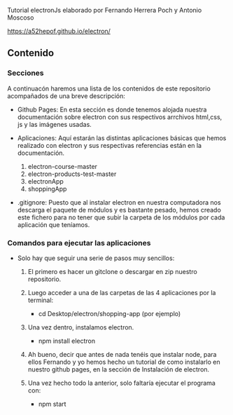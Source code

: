 Tutorial electronJs elaborado por Fernando Herrera Poch y Antonio Moscoso

https://a52hepof.github.io/electron/


## Contenido

### Secciones
A continuacón haremos una lista de los contenidos de este repositorio acompañados de una breve descripción:

- Github Pages: En esta sección es donde tenemos alojada nuestra documentación sobre electron con sus respectivos arrchivos html,css, js y las imágenes usadas.

- Aplicaciones: Aquí estarán las distintas aplicaciones básicas que hemos realizado con electron y sus respectivas referencias están en la documentación.
    1. electron-course-master
    2. electron-products-test-master
    3. electronApp
    4. shoppingApp

- .gitignore: Puesto que al instalar electron en nuestra computadora nos descarga el paquete de módulos y es bastante pesado, hemos creado este fichero para no tener que subir la carpeta de los módulos por cada aplicación que teníamos.

### Comandos para ejecutar las aplicaciones

- Solo hay que seguir una serie de pasos muy sencillos:
    1. El primero es hacer un gitclone o descargar en zip nuestro repositorio.

    2. Luego acceder a una de las carpetas de las 4 aplicaciones por la terminal: 
        - cd Desktop/electron/shopping-app (por ejemplo)

    3. Una vez dentro, instalamos electron.
        - npm install electron

    4. Ah bueno, decir que antes de nada tenéis que instalar node, para ellos Fernando y yo hemos hecho un tutorial de como instalarlo en nuestro github pages, en la sección de Instalación de electron.

    5. Una vez hecho todo la anterior, solo faltaría ejecutar el programa con: 
        - npm start